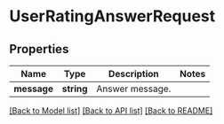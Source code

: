 # UserRatingAnswerRequest

## Properties
Name | Type | Description | Notes
------------ | ------------- | ------------- | -------------
**message** | **string** | Answer message. | 

[[Back to Model list]](../../README.md#documentation-for-models) [[Back to API list]](../../README.md#documentation-for-api-endpoints) [[Back to README]](../../README.md)

